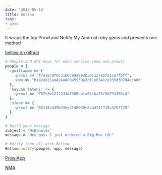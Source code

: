 ```yaml
---
date: '2013-05-14'
title: Bellow
tags:
- gems
---
```


It wraps the top Prowl and Notify My Android ruby gems and presents one method

[bellow on github](https://github.com/kfatehi/bellow)

```ruby
# People and API keys for each service (nma and prowl)
people = {
  :guillaume => {
    :prowl => "f7a1879f0331667e0a993b501127a5f21ce7fbff",
    :nma => "baa2ab11aa424a08945938a3df1e0341ce935d30704eca0b"
  },
  'keyvan fatehi' => {
    :prowl => "757e5b121f243d7309eafa041ba93f5d794336cd"
  },
  :steve => {
    :prowl => "85138c449bd3ee2f48039c8ca471f710c4257f70"
  }
}

# Build your message
subject = "McDonalds"
message = "Hey guys I just ordered a Big Mac LOL"

# Notify them all with Bellow
Bellow.notify(people, app, message)
```

[ProwlApp](http://www.prowlapp.com)

[NMA](http://www.notifymyandroid.com)